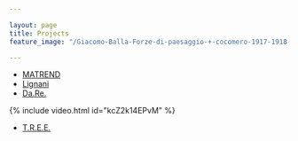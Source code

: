 ```yaml
---

layout: page
title: Projects
feature_image: "/Giacomo-Balla-Forze-di-paesaggio-+-cocomero-1917-1918-tempera-su-carta-intelata-1030x615.jpg"

---
```


- [MATREND](http://matrend.unicam.it) 
- [Lignani](https://progettolignani.netlify.com)
- [Da.Re.](http://dare-project.eu)


{% include video.html id="kcZ2k14EPvM" %}

- [T.R.E.E.](https://opencoesione.gov.it/it/progetti/5ma10458/)

